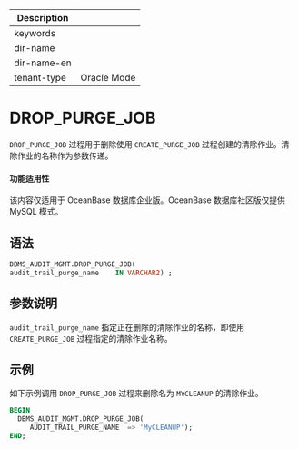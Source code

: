 | Description   |                 |
|---------------|-----------------|
| keywords      |                 |
| dir-name      |                 |
| dir-name-en   |                 |
| tenant-type   | Oracle Mode     |

# DROP_PURGE_JOB 

`DROP_PURGE_JOB` 过程用于删除使用 `CREATE_PURGE_JOB` 过程创建的清除作业。清除作业的名称作为参数传递。

  <main id="notice" >
    <h4>功能适用性</h4>
    <p>该内容仅适用于 OceanBase 数据库企业版。OceanBase 数据库社区版仅提供 MySQL 模式。</p>
  </main>

## 语法 

```sql
DBMS_AUDIT_MGMT.DROP_PURGE_JOB(
audit_trail_purge_name    IN VARCHAR2) ;
```



## 参数说明 

`audit_trail_purge_name` 指定正在删除的清除作业的名称，即使用 `CREATE_PURGE_JOB` 过程指定的清除作业名称。

## 示例 

如下示例调用 `DROP_PURGE_JOB` 过程来删除名为 `MYCLEANUP` 的清除作业。

```sql
BEGIN
  DBMS_AUDIT_MGMT.DROP_PURGE_JOB(
     AUDIT_TRAIL_PURGE_NAME  => 'MyCLEANUP');
END;
```


